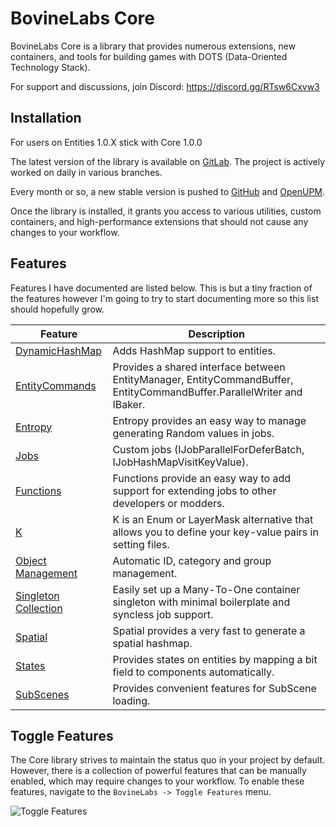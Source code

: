 # BovineLabs Core
BovineLabs Core is a library that provides numerous extensions, new containers, and tools for building games with DOTS (Data-Oriented Technology Stack).

For support and discussions, join Discord: https://discord.gg/RTsw6Cxvw3

## Installation

For users on Entities 1.0.X stick with Core 1.0.0

The latest version of the library is available on [GitLab](https://gitlab.com/tertle/com.bovinelabs.core). The project is actively worked on daily in various branches.

Every month or so, a new stable version is pushed to [GitHub](https://github.com/tertle/com.bovinelabs.core) and [OpenUPM](https://openupm.com/packages/com.bovinelabs.core/).

Once the library is installed, it grants you access to various utilities, custom containers, and high-performance extensions that should not cause any changes to your workflow. 

## Features
Features I have documented are listed below. This is but a tiny fraction of the features however I'm going to try to start documenting more so this list should hopefully grow.

| Feature                                                       | Description                                                                                                            |
|---------------------------------------------------------------|------------------------------------------------------------------------------------------------------------------------|
| [DynamicHashMap](Documentation~/DynamicHashMap.md)            | Adds HashMap support to entities.                                                                                      | 
| [EntityCommands](Documentation~/EntityCommands.md)            | Provides a shared interface between EntityManager, EntityCommandBuffer, EntityCommandBuffer.ParallelWriter and IBaker. |
| [Entropy](Documentation~/Entropy.md)                          | Entropy provides an easy way to manage generating Random values in jobs.                                               |
| [Jobs](Documentation~/Jobs.md)                                | Custom jobs (IJobParallelForDeferBatch, IJobHashMapVisitKeyValue).                                                     |
| [Functions](Documentation~/Functions.md)                      | Functions provide an easy way to add support for extending jobs to other developers or modders.                        |
| [K](Documentation~/K.md)                                      | K is an Enum or LayerMask alternative that allows you to define your key-value pairs in setting files.                 |
| [Object Management](Documentation~/ObjectManagement.md)       | Automatic ID, category and group management.                                                                           |
| [Singleton Collection](Documentation~/SingletonCollection.md) | Easily set up a Many-To-One container singleton with minimal boilerplate and syncless job support.                     | 
| [Spatial](Documentation~/Spatial.md)                          | Spatial provides a very fast to generate a spatial hashmap.                                                            |
| [States](Documentation~/States.md)                            | Provides states on entities by mapping a bit field to components automatically.                                        |
| [SubScenes](Documentation~/SubScenes.md)                      | Provides convenient features for SubScene loading.                                                                     |

## Toggle Features

The Core library strives to maintain the status quo in your project by default. However, there is a collection of powerful features that can be manually enabled, which may require changes to your workflow. To enable these features, navigate to the `BovineLabs -> Toggle Features` menu.

![Toggle Features](Documentation~/Images/ToggleFeatures.png)
